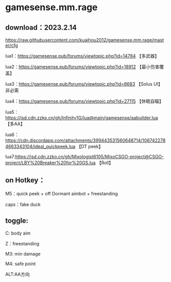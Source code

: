 # gamesense.mm.rage



download：2023.2.14
---
https://raw.githubusercontent.com/kuaihou2012/gamesense.mm.rage/master/cfg






lua1：https://gamesense.pub/forums/viewtopic.php?id=14784 【多武器】

lua2：https://gamesense.pub/forums/viewtopic.php?id=18912 【最小伤害覆盖】

lua3：https://gamesense.pub/forums/viewtopic.php?id=6683 【Solus UI】非必需

lua4：https://gamesense.pub/forums/viewtopic.php?id=27115 【休眠自瞄】

lua5：https://jsd.cdn.zzko.cn/gh/Infinity1G/lua@main/gamesense/aabuilder.lua 【多AA】

lua6：https://cdn.discordapp.com/attachments/399443531560648714/1067422784663343104/ideal_quickpeek.lua 【DT peek】

lua7:https://jsd.cdn.zzko.cn/gh/Mixologist6105/MixoCSGO-project@CSGO-project/LBY%20Breaker%20for%20GS.lua 【Roll】


on Hotkey：
---
M5：quick peek + off Dormant aimbot + freestanding

caps：fake duck

toggle:
---

C: body aim

Z：freestanding

M3: min damage

M4: safe point

ALT:AA方向
